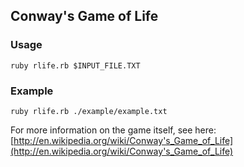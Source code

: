 ## Conway's Game of Life

### Usage
    ruby rlife.rb $INPUT_FILE.TXT
### Example
    ruby rlife.rb ./example/example.txt

For more information on the game itself, see here:
[http://en.wikipedia.org/wiki/Conway's_Game_of_Life](http://en.wikipedia.org/wiki/Conway's_Game_of_Life)
